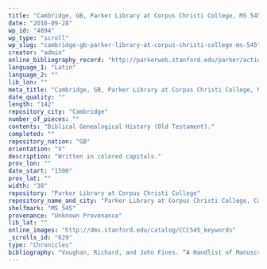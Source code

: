 ```yaml
---
title: "Cambridge, GB, Parker Library at Corpus Christi College, MS 545"
date: "2016-09-28"
wp_id: "4894"
wp_type: "scroll"
wp_slug: "cambridge-gb-parker-library-at-corpus-christi-college-ms-545"
creator: "admin"
online_bibliography_record: "http://parkerweb.stanford.edu/parker/actions/manuscript_description_long_display.do?ms_no=545"
language_1: "Latin"
language_2: ""
lib_lon: ""
meta_title: "Cambridge, GB, Parker Library at Corpus Christi College, MS 545"
date_quality: ""
length: "142"
repository_city: "Cambridge"
number_of_pieces: ""
contents: "Biblical Genealogical History (Old Testament)."
completed: ""
repository_nation: "GB"
orientation: "V"
description: "Written in colored capitals."
prov_lon: ""
date_start: "1500"
prov_lat: ""
width: "30"
repository: "Parker Library at Corpus Christi College"
repository_name_and_city: "Parker Library at Corpus Christi College, Cambridge GB"
shelfmark: "MS 545"
provenance: "Unknown Provenance"
lib_lat: ""
online_images: "http://dms.stanford.edu/catalog/CCC545_keywords"
_scrolls_id: "629"
type: "Chronicles"
bibliography: "Vaughan, Richard, and John Fines. “A Handlist of Manuscripts in the Library of Corpus Christi College, Cambridge, Not Described by M.R. James.” In Transactions of the Cambridge Bibliographic Society, III:113–23. Cambridge, 1960, 115."
---
```



